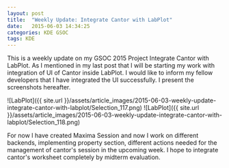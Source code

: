 ```yaml
---
layout: post
title:  "Weekly Update: Integrate Cantor with LabPlot"
date:   2015-06-03 14:34:25
categories: KDE GSOC
tags: KDE
---
```


This is a weekly update on my GSOC 2015 Project Integrate Cantor with LabPlot. As I mentioned in my last post that I will be starting my work with integration of UI of Cantor inside LabPlot. I would like to inform my fellow developers that I have integrated the UI successfully. I present the screenshots hereafter.

![LabPlot]({{ site.url }}/assets/article_images/2015-06-03-weekly-update-integrate-cantor-with-labplot/Selection_117.png)
![LabPlot]({{ site.url }}/assets/article_images/2015-06-03-weekly-update-integrate-cantor-with-labplot/Selection_118.png)

For now I have created Maxima Session and now I work on different backends, implementing property section, different actions needed for the management of cantor's session in the upcoming week. I hope to integrate cantor's worksheet completely by midterm evaluation.
